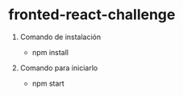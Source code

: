 # fronted-react-challenge

1. Comando de instalación
   *  npm install

2. Comando para iniciarlo
   *  npm start
